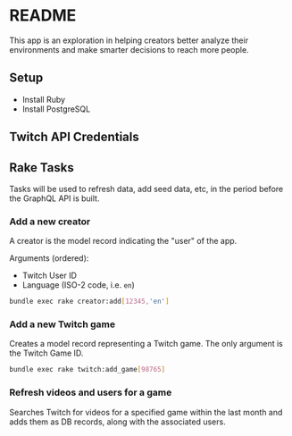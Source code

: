 # README

This app is an exploration in helping creators better analyze their environments and make smarter decisions to reach more people.

## Setup

* Install Ruby
* Install PostgreSQL

## Twitch API Credentials

## Rake Tasks

Tasks will be used to refresh data, add seed data, etc, in the period before the GraphQL API is built.

### Add a new creator

A creator is the model record indicating the "user" of the app.

Arguments (ordered):

* Twitch User ID
* Language (ISO-2 code, i.e. `en`)

```sh
bundle exec rake creator:add[12345,'en']
```

### Add a new Twitch game

Creates a model record representing a Twitch game. The only argument is the Twitch Game ID.

```sh
bundle exec rake twitch:add_game[98765]
```

### Refresh videos and users for a game

Searches Twitch for videos for a specified game within the last month and adds them as DB records, along with the associated users.

```sh

```